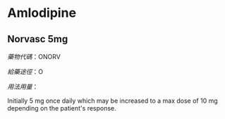 # Amlodipine

## Norvasc 5mg

*藥物代碼*：ONORV

*給藥途徑*：O

*用法用量*：

Initially 5 mg once daily which may be increased to a max dose of 10 mg depending on the patient's response.

